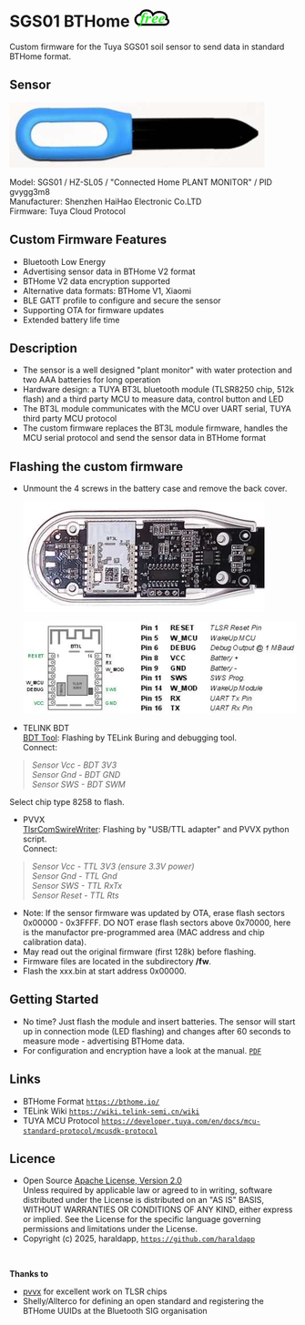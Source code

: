 # SGS01 BTHome  ![](wiki/cloudfree-64x32.jpg)
Custom firmware for the Tuya SGS01 soil sensor to send data in standard BTHome format.   



## Sensor

 ![](wiki/sgs01.jpg)

 Model: SGS01 / HZ-SL05 / "Connected Home PLANT MONITOR" / PID gvygg3m8   
 Manufacturer: Shenzhen HaiHao Electronic Co.LTD    
 Firmware: Tuya Cloud Protocol   


##  Custom Firmware Features

- Bluetooth Low Energy
- Advertising sensor data in BTHome V2 format
- BTHome V2 data encryption supported
- Alternative data formats: BTHome V1, Xiaomi
- BLE GATT profile to configure and secure the sensor
- Supporting OTA for firmware updates
- Extended battery life time

## Description

- The sensor is a well designed "plant monitor" with water protection and two AAA batteries for long operation
- Hardware design: a TUYA BT3L bluetooth module (TLSR8250 chip, 512k flash) and a third party MCU to measure data, control button and LED
- The BT3L module communicates with the MCU over UART serial, TUYA third party MCU protocol
- The custom firmware replaces the BT3L module firmware, handles the MCU serial protocol and send the sensor data in BTHome format

## Flashing the custom firmware   

- Unmount the 4 screws in the battery case and remove the back cover.
   
   ![](wiki/sgs01-back.jpg)  
   
   ![](wiki/bt3l.jpg)
   
- TELINK BDT    
  [BDT Tool](https://wiki.telink-semi.cn/wiki/IDE-and-Tools/Burning-and-Debugging-Tools-for-all-Series/ ""): Flashing by TELink Buring and debugging tool.   
  Connect:    
>   *Sensor Vcc - BDT 3V3*   
    *Sensor Gnd - BDT GND*   
    *Sensor SWS - BDT SWM*   
  
  Select chip type 8258 to flash.  
- PVVX   
  [TlsrComSwireWriter](https://github.com/pvvx/TlsrComSwireWriter ""):
  Flashing by "USB/TTL adapter" and PVVX python script.   
  Connect:   
>    *Sensor Vcc - TTL 3V3 (ensure 3.3V power)*   
    *Sensor Gnd - TTL Gnd*   
    *Sensor SWS - TTL RxTx*   
    *Sensor Reset - TTL Rts*   

- Note: If the sensor firmware was updated by OTA, erase flash sectors 0x00000 - 0x3FFFF. DO NOT erase flash sectors above 0x70000, here is the manufactor pre-programmed area (MAC address and chip calibration data).    
- May read out the original firmware (first 128k) before flashing.
- Firmware files are located in the subdirectory **/fw**.
- Flash the xxx.bin at start address 0x00000.    

## Getting Started    

- No time? Just flash the module and insert batteries. The sensor will start up in connection mode (LED flashing) and changes after 60 seconds to measure mode - advertising BTHome data.   
- For configuration and encryption have a look at the manual. [```PDF```](wiki/SGS01-BTHome-Manual.pdf)    

## Links    

- BTHome Format [```https://bthome.io/```](https://bthome.io/)    
- TELink Wiki [```https://wiki.telink-semi.cn/wiki```](https://wiki.telink-semi.cn/wiki)    
- TUYA MCU Protocol [```https://developer.tuya.com/en/docs/mcu-standard-protocol/mcusdk-protocol```](https://developer.tuya.com/en/docs/mcu-standard-protocol/mcusdk-protocol)    

## Licence
- Open Source [Apache License, Version 2.0](http://www.apache.org/licenses/LICENSE-2.0)  
Unless required by applicable law or agreed to in writing, software
distributed under the License is distributed on an "AS IS" BASIS,
WITHOUT WARRANTIES OR CONDITIONS OF ANY KIND, either express or implied.
See the License for the specific language governing permissions and
limitations under the License.
- Copyright (c) 2025, haraldapp, [```https://github.com/haraldapp```](https://github.com/haraldapp)
  
<br>
  
**Thanks to**
+ [pvvx](https://github.com/pvvx) for excellent work on TLSR chips
+ Shelly/Allterco for defining an open standard and registering the BTHome UUIDs at the Bluetooth SIG organisation


